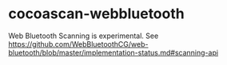 # cocoascan-webbluetooth

Web Bluetooth Scanning is experimental. See https://github.com/WebBluetoothCG/web-bluetooth/blob/master/implementation-status.md#scanning-api